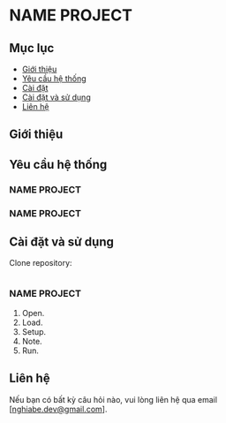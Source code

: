 # NAME PROJECT

## Mục lục

- [Giới thiệu](#giới-thiệu)
- [Yêu cầu hệ thống](#yêu-cầu-hệ-thống)
- [Cài đặt](#cài-đặt)
- [Cài đặt và sử dụng](#cài-đặt-và-sử-dụng)
- [Liên hệ](#liên-hệ)

## Giới thiệu

## Yêu cầu hệ thống

### NAME PROJECT

### NAME PROJECT

## Cài đặt và sử dụng

Clone repository:

```sh

```

### NAME PROJECT

1. Open.
2. Load.
3. Setup.
4. Note.
5. Run.

## Liên hệ

Nếu bạn có bất kỳ câu hỏi nào, vui lòng liên hệ qua email [nghiabe.dev@gmail.com].
